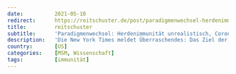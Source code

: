 ```yaml
---
date:          2021-05-10
redirect:      https://reitschuster.de/post/paradigmenwechsel-herdenimmunitaet-unrealistisch-corona-wird-bleiben/
title:         reitschuster
subtitle:      'Paradigmenwechsel: Herdenimmunität unrealistisch, Corona wird bleiben'
description:   'Die New York Times meldet Überraschendes: Das Ziel der Herdenimmunität sei bei Corona nicht erreichbar, stattdessen würde das Virus bleiben. Der Artikel, in dem verschiedene Experten zitiert werden, bezieht sich zwar auf die USA, seine Aussagen haben allerdings auch für uns Geltung. GASTBEITRAG'
country:       [US]
categories:    [MSM, Wissenschaft]
tags:          [immunität]
---
```

